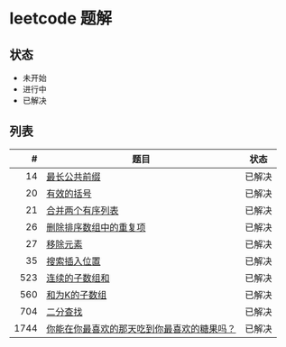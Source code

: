 # leetcode 题解

## 状态

-   未开始
-   进行中
-   已解决

## 列表

|    # | 题目                                                                                                                  | 状态   |
|-----:|-----------------------------------------------------------------------------------------------------------------------|--------|
|   14 | [最长公共前缀](./problems/14.longest-common-prefix.md)                                                                | 已解决 |
|   20 | [有效的括号](./problems/20.valid-parentheses.md)                                                                      | 已解决 |
|   21 | [合并两个有序列表](./problems/21.merge-two-sorted-lists.md)                                                           | 已解决 |
|   26 | [删除排序数组中的重复项](./problems/26.remove-duplicates-from-sorted-array.md)                                        | 已解决 |
|   27 | [移除元素](./problems/27.remove-element.md)                                                                           | 已解决 |
|   35 | [搜索插入位置](./problems/35.search-insert-position.md)                                                               | 已解决 |
|  523 | [连续的子数组和](./problems/523.continuous-subarray-sum.md)                                                           | 已解决 |
|  560 | [和为K的子数组](./problems/560.subarray-sum-equals-k.md)                                                           | 已解决 |
|  704 | [二分查找](./problems/704.binary-search.md)                                                                           | 已解决 |
| 1744 | [你能在你最喜欢的那天吃到你最喜欢的糖果吗？](./problems/1744.can-you-eat-your-favorite-candy-on-your-favorite-day.md) | 已解决 |
